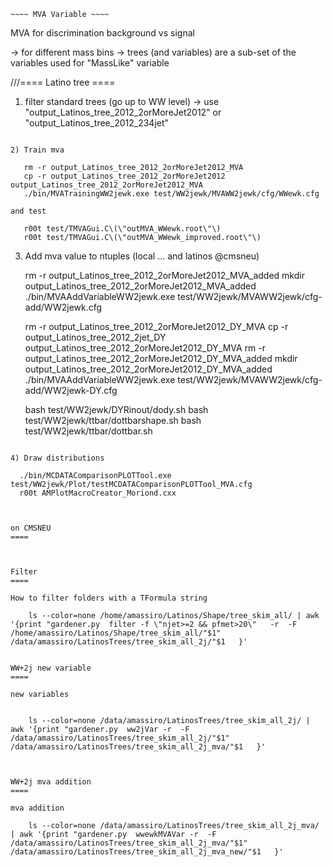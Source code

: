 ~~~~~~~~~~~~~~~~~~~~~~
~~~~ MVA Variable ~~~~
~~~~~~~~~~~~~~~~~~~~~~

MVA for discrimination background vs signal

-> for different mass bins
-> trees (and variables) are a sub-set of the variables used for "MassLike" variable

///==== Latino tree ====

1) filter standard trees (go up to WW level)  -> use "output_Latinos_tree_2012_2orMoreJet2012" or "output_Latinos_tree_2012_234jet"

~~~~~~~~~~~~~~~~~~~~~~~~~~~~~~~~~~~~~~~~~~~~~~~~~~~~

2) Train mva

   rm -r output_Latinos_tree_2012_2orMoreJet2012_MVA
   cp -r output_Latinos_tree_2012_2orMoreJet2012 output_Latinos_tree_2012_2orMoreJet2012_MVA
   ./bin/MVATrainingWW2jewk.exe test/WW2jewk/MVAWW2jewk/cfg/WWewk.cfg 
 
and test

   r00t test/TMVAGui.C\(\"outMVA_WWewk.root\"\)
   r00t test/TMVAGui.C\(\"outMVA_WWewk_improved.root\"\)

~~~~~~~~~~~~~~~~~~~~~~~~~~~~~~~~~~~~~~~~~~~~~~~~~~~~

3) Add mva value to ntuples (local ... and latinos @cmsneu)

   rm -r output_Latinos_tree_2012_2orMoreJet2012_MVA_added
   mkdir output_Latinos_tree_2012_2orMoreJet2012_MVA_added
   ./bin/MVAAddVariableWW2jewk.exe test/WW2jewk/MVAWW2jewk/cfg-add/WW2jewk.cfg 

   rm -r output_Latinos_tree_2012_2orMoreJet2012_DY_MVA
   cp -r output_Latinos_tree_2012_2jet_DY output_Latinos_tree_2012_2orMoreJet2012_DY_MVA
   rm -r output_Latinos_tree_2012_2orMoreJet2012_DY_MVA_added
   mkdir output_Latinos_tree_2012_2orMoreJet2012_DY_MVA_added
   ./bin/MVAAddVariableWW2jewk.exe test/WW2jewk/MVAWW2jewk/cfg-add/WW2jewk-DY.cfg 

   bash test/WW2jewk/DYRinout/dody.sh
   bash test/WW2jewk/ttbar/dottbarshape.sh
   bash test/WW2jewk/ttbar/dottbar.sh

~~~~~~~~~~~~~~~~~~~~~~~~~~~~~~~~~~~~~~~~~~~~~~~~~~~~

4) Draw distributions

  ./bin/MCDATAComparisonPLOTTool.exe test/WW2jewk/Plot/testMCDATAComparisonPLOTTool_MVA.cfg
  r00t AMPlotMacroCreator_Moriond.cxx



on CMSNEU
====



Filter
====

How to filter folders with a TFormula string

    ls --color=none /home/amassiro/Latinos/Shape/tree_skim_all/ | awk '{print "gardener.py  filter -f \"njet>=2 && pfmet>20\"   -r  -F  /home/amassiro/Latinos/Shape/tree_skim_all/"$1"  /data/amassiro/LatinosTrees/tree_skim_all_2j/"$1   }'

    
WW+2j new variable
====

new variables


    ls --color=none /data/amassiro/LatinosTrees/tree_skim_all_2j/ | awk '{print "gardener.py  ww2jVar -r  -F  /data/amassiro/LatinosTrees/tree_skim_all_2j/"$1"  /data/amassiro/LatinosTrees/tree_skim_all_2j_mva/"$1   }'



WW+2j mva addition
====

mva addition

    ls --color=none /data/amassiro/LatinosTrees/tree_skim_all_2j_mva/ | awk '{print "gardener.py  wwewkMVAVar -r  -F  /data/amassiro/LatinosTrees/tree_skim_all_2j_mva/"$1"  /data/amassiro/LatinosTrees/tree_skim_all_2j_mva_new/"$1   }'



































